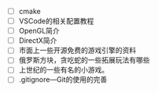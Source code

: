 * [ ] cmake
* [ ] VSCode的相关配置教程
* [ ] OpenGL简介
* [ ] DirectX简介
* [ ] 市面上一些开源免费的游戏引擎的资料
* [ ] 俄罗斯方块，贪吃蛇的一些拓展玩法有哪些
* [ ] 上世纪的一些有名的小游戏。
* [ ] .gitignore—Git的使用的完善